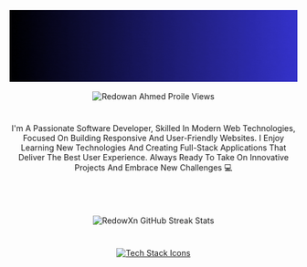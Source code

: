 [![MasterHead](banner.gif)](https://redowanahmed.com)
<p align="center"> <img src="https://komarev.com/ghpvc/?username=RedowXn&label=Profile%20views&color=0e75b6&style=flat" alt="Redowan Ahmed Proile Views"/></p>

#

<p align="center">I'm A Passionate Software Developer, Skilled In Modern Web Technologies, Focused On Building Responsive And User-Friendly Websites. I Enjoy Learning New Technologies And Creating Full-Stack Applications That Deliver The Best User Experience. Always Ready To Take On Innovative Projects And Embrace New Challenges 💻</p>

#

<br>
<p align="center">
  <img src="https://github-readme-streak-stats.herokuapp.com/?user=RedowXn&theme=dark&hide_border=false" alt="RedowXn GitHub Streak Stats" />
</p>

#

<p align="center">
  <a href="#"><img src="https://skillicons.dev/icons?i=cpp,py,ts,js,go,rust,html,css,bash,react,nextjs,tailwind,svelte,nodejs,nestjs,express,django,fastapi,postgres,mysql,sqlite,mongodb,redis,docker,kubernetes,terraform,githubactions,nginx,cloudflare,aws,git,github,vscode,neovim,figma,postman,jest,cypress,pytorch,tensorflow,vite,cmake,nix,linux,ubuntu" alt="Tech Stack Icons" /></a>
</p>
